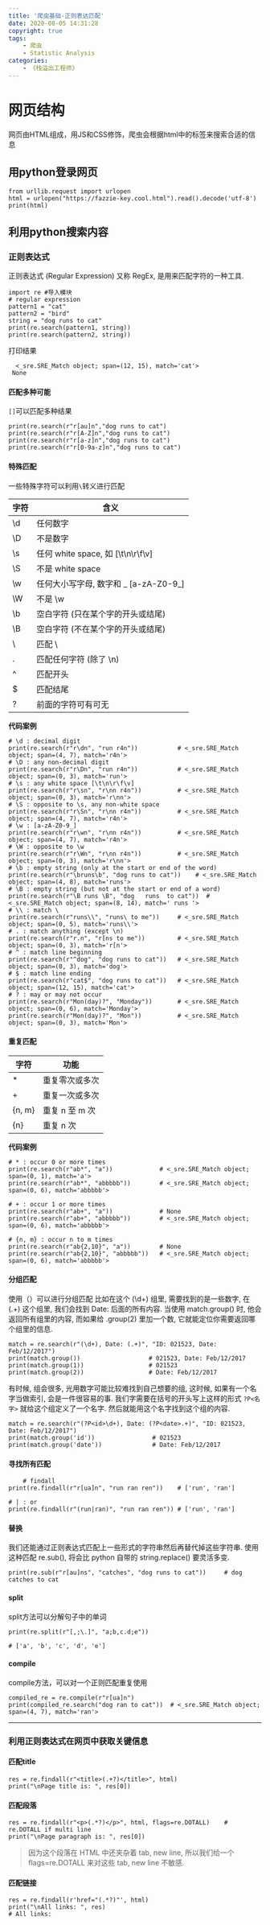 ```yaml
---
title: '爬虫基础-正则表达匹配'
date: 2020-08-05 14:31:28
copyright: true
tags:
    - 爬虫
    - Statistic Analysis
categories: 
    - 《栈溢出工程师》
---
```

# 网页结构
网页由HTML组成，用JS和CSS修饰，爬虫会根据html中的标签来搜索合适的信息
<!--more-->
## 用python登录网页

    from urllib.request import urlopen
    html = urlopen("https://fazzie-key.cool.html").read().decode('utf-8')
    print(html)
    
## 利用python搜索内容
### 正则表达式
正则表达式 (Regular Expression) 又称 RegEx, 是用来匹配字符的一种工具. 

    import re #导入模块
    # regular expression
    pattern1 = "cat"
    pattern2 = "bird"
    string = "dog runs to cat"
    print(re.search(pattern1, string)) 
    print(re.search(pattern2, string))  

打印结果    
    
      <_sre.SRE_Match object; span=(12, 15), match='cat'>
     None
     
#### 匹配多种可能
 `[]`可以匹配多种结果
 
    print(re.search(r"r[au]n","dog runs to cat")
    print(re.search(r"r[A-Z]n","dog runs to cat")
    print(re.search(r"r[a-z]n","dog runs to cat")
    print(re.search(r"r[0-9a-z]n","dog runs to cat")
    
 #### 特殊匹配
 一些特殊字符可以利用`\`转义进行匹配
 
 字符|含义
 ---|---
 \d |任何数字
\D |不是数字
\s | 任何 white space, 如 [\t\n\r\f\v]
\S | 不是 white space
\w | 任何大小写字母, 数字和 _ [a-zA-Z0-9_]
\W | 不是 \w
\b | 空白字符 (只在某个字的开头或结尾)
\B | 空白字符 (不在某个字的开头或结尾)
\\ |匹配 \
. |匹配任何字符 (除了 \n)
^ | 匹配开头
$ | 匹配结尾
? |前面的字符可有可无

**代码案例**

    # \d : decimal digit
    print(re.search(r"r\dn", "run r4n"))           # <_sre.SRE_Match object; span=(4, 7), match='r4n'>
    # \D : any non-decimal digit
    print(re.search(r"r\Dn", "run r4n"))           # <_sre.SRE_Match object; span=(0, 3), match='run'>
    # \s : any white space [\t\n\r\f\v]
    print(re.search(r"r\sn", "r\nn r4n"))          # <_sre.SRE_Match object; span=(0, 3), match='r\nn'>
    # \S : opposite to \s, any non-white space
    print(re.search(r"r\Sn", "r\nn r4n"))          # <_sre.SRE_Match object; span=(4, 7), match='r4n'>
    # \w : [a-zA-Z0-9_]
    print(re.search(r"r\wn", "r\nn r4n"))          # <_sre.SRE_Match object; span=(4, 7), match='r4n'>
    # \W : opposite to \w
    print(re.search(r"r\Wn", "r\nn r4n"))          # <_sre.SRE_Match object; span=(0, 3), match='r\nn'>
    # \b : empty string (only at the start or end of the word)
    print(re.search(r"\bruns\b", "dog runs to cat"))    # <_sre.SRE_Match object; span=(4, 8), match='runs'>
    # \B : empty string (but not at the start or end of a word)
    print(re.search(r"\B runs \B", "dog   runs  to cat"))  # <_sre.SRE_Match object; span=(8, 14), match=' runs '>
    # \\ : match \
    print(re.search(r"runs\\", "runs\ to me"))     # <_sre.SRE_Match object; span=(0, 5), match='runs\\'>
    # . : match anything (except \n)
    print(re.search(r"r.n", "r[ns to me"))         # <_sre.SRE_Match object; span=(0, 3), match='r[n'>
    # ^ : match line beginning
    print(re.search(r"^dog", "dog runs to cat"))   # <_sre.SRE_Match object; span=(0, 3), match='dog'>
    # $ : match line ending
    print(re.search(r"cat$", "dog runs to cat"))   # <_sre.SRE_Match object; span=(12, 15), match='cat'>
    # ? : may or may not occur
    print(re.search(r"Mon(day)?", "Monday"))       # <_sre.SRE_Match object; span=(0, 6), match='Monday'>
    print(re.search(r"Mon(day)?", "Mon"))          # <_sre.SRE_Match object; span=(0, 3), match='Mon'>
    
    
#### 重复匹配



字符 | 功能
---|---
* |重复零次或多次
+ | 重复一次或多次
{n, m} | 重复 n 至 m 次
{n} | 重复 n 次


**代码案例**

    # * : occur 0 or more times
    print(re.search(r"ab*", "a"))             # <_sre.SRE_Match object; span=(0, 1), match='a'>
    print(re.search(r"ab*", "abbbbb"))        # <_sre.SRE_Match object; span=(0, 6), match='abbbbb'>
    
    # + : occur 1 or more times
    print(re.search(r"ab+", "a"))             # None
    print(re.search(r"ab+", "abbbbb"))        # <_sre.SRE_Match object; span=(0, 6), match='abbbbb'>
    
    # {n, m} : occur n to m times
    print(re.search(r"ab{2,10}", "a"))        # None
    print(re.search(r"ab{2,10}", "abbbbb"))   # <_sre.SRE_Match object; span=(0, 6), match='abbbbb'>
    
#### 分组匹配

使用（）可以进行分组匹配
 比如在这个 (\d+) 组里, 需要找到的是一些数字, 在 (.+) 这个组里, 我们会找到 Date: 后面的所有内容. 当使用 match.group() 时, 他会返回所有组里的内容, 而如果给 .group(2) 里加一个数, 它就能定位你需要返回哪个组里的信息.

    match = re.search(r"(\d+), Date: (.+)", "ID: 021523, Date: Feb/12/2017")
    print(match.group())                   # 021523, Date: Feb/12/2017
    print(match.group(1))                  # 021523
    print(match.group(2))                  # Date: Feb/12/2017

有时候, 组会很多, 光用数字可能比较难找到自己想要的组, 这时候, 如果有一个名字当做索引, 会是一件很容易的事. 我们字需要在括号的开头写上这样的形式 `?P<名字>` 就给这个组定义了一个名字. 然后就能用这个名字找到这个组的内容.

    match = re.search(r"(?P<id>\d+), Date: (?P<date>.+)", "ID: 021523, Date: Feb/12/2017")
    print(match.group('id'))                # 021523
    print(match.group('date'))              # Date: Feb/12/2017
    
#### 寻找所有匹配 
    
        # findall
    print(re.findall(r"r[ua]n", "run ran ren"))    # ['run', 'ran']
    
    # | : or
    print(re.findall(r"(run|ran)", "run ran ren")) # ['run', 'ran']
    
#### 替换

我们还能通过正则表达式匹配上一些形式的字符串然后再替代掉这些字符串. 使用这种匹配 re.sub(), 将会比 python 自带的 string.replace() 要灵活多变.

    print(re.sub(r"r[au]ns", "catches", "dog runs to cat"))     # dog catches to cat
    
    
#### split
split方法可以分解句子中的单词

    print(re.split(r"[,;\.]", "a;b,c.d;e"))             
    
    # ['a', 'b', 'c', 'd', 'e']
    
    
#### compile
compile方法，可以对一个正则匹配重复使用

    compiled_re = re.compile(r"r[ua]n")
    print(compiled_re.search("dog ran to cat"))  # <_sre.SRE_Match object; span=(4, 7), match='ran'>
    

-------------------

### 利用正则表达式在网页中获取关键信息

#### 匹配title

    res = re.findall(r"<title>(.+?)</title>", html)
    print("\nPage title is: ", res[0])
    
#### 匹配段落


    res = re.findall(r"<p>(.*?)</p>", html, flags=re.DOTALL)    # re.DOTALL if multi line
    print("\nPage paragraph is: ", res[0])
    
> 因为这个段落在 HTML 中还夹杂着 tab, new line, 所以我们给一个 flags=re.DOTALL 来对这些 tab, new line 不敏感.

#### 匹配链接


    res = re.findall(r'href="(.*?)"', html)
    print("\nAll links: ", res)
    # All links:
    